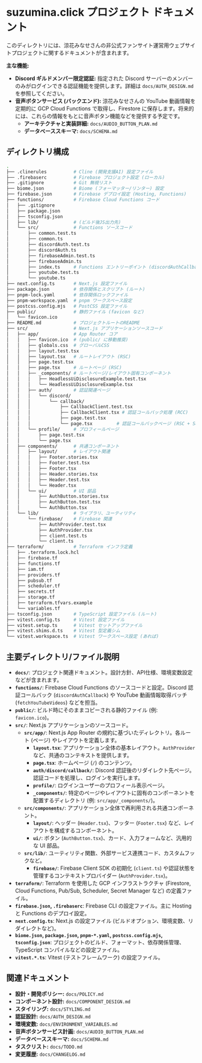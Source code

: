 # suzumina.click プロジェクト ドキュメント

このディレクトリには、涼花みなせさんの非公式ファンサイト運営用ウェブサイトプロジェクトに関するドキュメントが含まれます。

**主な機能:**

- **Discord ギルドメンバー限定認証:** 指定された Discord サーバーのメンバーのみがログインできる認証機能を提供します。詳細は `docs/AUTH_DESIGN.md` を参照してください。
- **音声ボタンサービス (バックエンド):** 涼花みなせさんの YouTube 動画情報を定期的に GCP Cloud Functions で取得し、Firestore に保存します。将来的には、これらの情報をもとに音声ボタン機能などを提供する予定です。
  - **アーキテクチャと実装詳細:** `docs/AUDIO_BUTTON_PLAN.md`
  - **データベーススキーマ:** `docs/SCHEMA.md`

## ディレクトリ構成

```sh
.
├── .clinerules          # Cline (開発支援AI) 設定ファイル
├── .firebaserc          # Firebase プロジェクト設定 (ローカル)
├── .gitignore           # Git 無視リスト
├── biome.json           # Biome (フォーマッター/リンター) 設定
├── firebase.json        # Firebase デプロイ設定 (Hosting, Functions)
├── functions/           # Firebase Cloud Functions コード
│   ├── .gitignore
│   ├── package.json
│   ├── tsconfig.json
│   ├── lib/             # (ビルド後JS出力先)
│   └── src/             # Functions ソースコード
│       ├── common.test.ts
│       ├── common.ts
│       ├── discordAuth.test.ts
│       ├── discordAuth.ts
│       ├── firebaseAdmin.test.ts
│       ├── firebaseAdmin.ts
│       ├── index.ts     # Functions エントリーポイント (discordAuthCallback, fetchYouTubeVideos)
│       ├── youtube.test.ts
│       └── youtube.ts
├── next.config.ts       # Next.js 設定ファイル
├── package.json         # 依存関係とスクリプト (ルート)
├── pnpm-lock.yaml       # 依存関係ロックファイル
├── pnpm-workspace.yaml  # pnpm ワークスペース設定
├── postcss.config.mjs   # PostCSS 設定ファイル
├── public/              # 静的ファイル (favicon など)
│   └── favicon.ico
├── README.md            # プロジェクトルートのREADME
├── src/                 # Next.js アプリケーションソースコード
│   ├── app/             # App Router コア
│   │   ├── favicon.ico  # (public/ に移動推奨)
│   │   ├── globals.css  # グローバルCSS
│   │   ├── layout.test.tsx
│   │   ├── layout.tsx   # ルートレイアウト (RSC)
│   │   ├── page.test.tsx
│   │   ├── page.tsx     # ルートページ (RSC)
│   │   ├── _components/ # ルートページ/レイアウト固有コンポーネント
│   │   │   ├── HeadlessUiDisclosureExample.test.tsx
│   │   │   └── HeadlessUiDisclosureExample.tsx
│   │   ├── auth/        # 認証関連ページ
│   │   │   └── discord/
│   │   │       └── callback/
│   │   │           ├── CallbackClient.test.tsx
│   │   │           ├── CallbackClient.tsx # 認証コールバック処理 (RCC)
│   │   │           ├── page.test.tsx
│   │   │           └── page.tsx         # 認証コールバックページ (RSC + Suspense)
│   │   └── profile/     # プロフィールページ
│   │       ├── page.test.tsx
│   │       └── page.tsx
│   ├── components/      # 共通コンポーネント
│   │   ├── layout/      # レイアウト関連
│   │   │   ├── Footer.stories.tsx
│   │   │   ├── Footer.test.tsx
│   │   │   ├── Footer.tsx
│   │   │   ├── Header.stories.tsx
│   │   │   ├── Header.test.tsx
│   │   │   └── Header.tsx
│   │   └── ui/          # UI 部品
│   │       ├── AuthButton.stories.tsx
│   │       ├── AuthButton.test.tsx
│   │       └── AuthButton.tsx
│   └── lib/             # ライブラリ、ユーティリティ
│       └── firebase/    # Firebase 関連
│           ├── AuthProvider.test.tsx
│           ├── AuthProvider.tsx
│           ├── client.test.ts
│           └── client.ts
├── terraform/           # Terraform インフラ定義
│   ├── .terraform.lock.hcl
│   ├── firebase.tf
│   ├── functions.tf
│   ├── iam.tf
│   ├── providers.tf
│   ├── pubsub.tf
│   ├── scheduler.tf
│   ├── secrets.tf
│   ├── storage.tf
│   ├── terraform.tfvars.example
│   └── variables.tf
├── tsconfig.json        # TypeScript 設定ファイル (ルート)
├── vitest.config.ts     # Vitest 設定ファイル
├── vitest.setup.ts      # Vitest セットアップファイル
├── vitest.shims.d.ts    # Vitest 型定義シム
└── vitest.workspace.ts  # Vitest ワークスペース設定 (あれば)
```

## 主要ディレクトリ/ファイル説明

- **`docs/`**: プロジェクト関連ドキュメント。設計方針、API仕様、環境変数設定などが含まれます。
- **`functions/`**: Firebase Cloud Functions のソースコードと設定。Discord 認証コールバック (`discordAuthCallback`) や YouTube 動画情報取得バッチ (`fetchYouTubeVideos`) などを担当。
- **`public/`**: ビルド時にそのままコピーされる静的ファイル (例: `favicon.ico`)。
- **`src/`**: Next.js アプリケーションのソースコード。
  - **`src/app/`**: Next.js App Router の規約に基づいたディレクトリ。各ルート (ページ) やレイアウトを定義します。
    - **`layout.tsx`**: アプリケーション全体の基本レイアウト。`AuthProvider` など、共通のコンテキストを提供します。
    - **`page.tsx`**: ホームページ (`/`) のコンテンツ。
    - **`auth/discord/callback/`**: Discord 認証後のリダイレクト先ページ。認証コードを処理し、ログインを実行します。
    - **`profile/`**: ログインユーザーのプロフィール表示ページ。
    - **`_components/`**: 特定のページやレイアウトに固有のコンポーネントを配置するディレクトリ (例: `src/app/_components/`)。
  - **`src/components/`**: アプリケーション全体で再利用される共通コンポーネント。
    - **`layout/`**: ヘッダー (`Header.tsx`)、フッター (`Footer.tsx`) など、レイアウトを構成するコンポーネント。
    - **`ui/`**: ボタン (`AuthButton.tsx`)、カード、入力フォームなど、汎用的な UI 部品。
  - **`src/lib/`**: ユーティリティ関数、外部サービス連携コード、カスタムフックなど。
    - **`firebase/`**: Firebase Client SDK の初期化 (`client.ts`) や認証状態を管理するコンテキストプロバイダー (`AuthProvider.tsx`)。
- **`terraform/`**: Terraform を使用した GCP インフラストラクチャ (Firestore, Cloud Functions, Pub/Sub, Scheduler, Secret Manager など) の定義ファイル。
- **`firebase.json`, `.firebaserc`**: Firebase CLI の設定ファイル。主に Hosting と Functions のデプロイ設定。
- **`next.config.ts`**: Next.js の設定ファイル (ビルドオプション、環境変数、リダイレクトなど)。
- **`biome.json`, `package.json`, `pnpm-*.yaml`, `postcss.config.mjs`, `tsconfig.json`**: プロジェクトのビルド、フォーマット、依存関係管理、TypeScript コンパイルなどの設定ファイル。
- **`vitest.*.ts`**: Vitest (テストフレームワーク) の設定ファイル。

## 関連ドキュメント

- **設計・開発ポリシー:** `docs/POLICY.md`
- **コンポーネント設計:** `docs/COMPONENT_DESIGN.md`
- **スタイリング:** `docs/STYLING.md`
- **認証設計:** `docs/AUTH_DESIGN.md`
- **環境変数:** `docs/ENVIRONMENT_VARIABLES.md`
- **音声ボタンサービス計画:** `docs/AUDIO_BUTTON_PLAN.md`
- **データベーススキーマ:** `docs/SCHEMA.md`
- **タスクリスト:** `docs/TODO.md`
- **変更履歴:** `docs/CHANGELOG.md`
